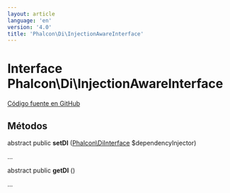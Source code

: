 ```yaml
---
layout: article
language: 'en'
version: '4.0'
title: 'Phalcon\Di\InjectionAwareInterface'
---
```

# Interface **Phalcon\Di\InjectionAwareInterface**

<a href="https://github.com/phalcon/cphalcon/tree/v4.0.0/phalcon/di/injectionawareinterface.zep" class="btn btn-default btn-sm">Código fuente en GitHub</a>

## Métodos

abstract public **setDI** ([Phalcon\DiInterface](Phalcon_DiInterface) $dependencyInjector)

...

abstract public **getDI** ()

...